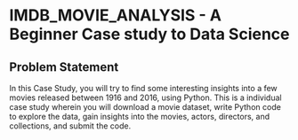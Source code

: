 # IMDB_MOVIE_ANALYSIS - A Beginner Case study to Data Science

## Problem Statement


In this Case Study, you will try to find some interesting insights into a few movies released between 1916 and 2016, using Python. This is a  individual case study wherein you will download a movie dataset, write Python code to explore the data, gain insights into the movies, actors, directors, and collections, and submit the code.
